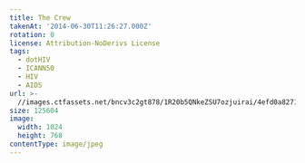 ```yaml
---
title: The Crew
takenAt: '2014-06-30T11:26:27.000Z'
rotation: 0
license: Attribution-NoDerivs License
tags:
  - dotHIV
  - ICANN50
  - HIV
  - AIDS
url: >-
  //images.ctfassets.net/bncv3c2gt878/1R20b5QNkeZSU7ozjuirai/4efd0a82718c22608bea611550dec417/the-crew_14540966652_o
size: 125604
image:
  width: 1024
  height: 768
contentType: image/jpeg
---
```


